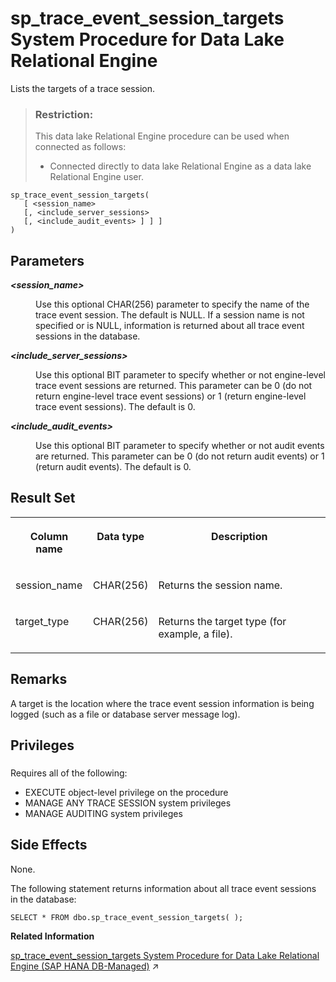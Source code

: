 <!-- loio8179bf806ce210148693c5362783c940 -->

# sp\_trace\_event\_session\_targets System Procedure for Data Lake Relational Engine

Lists the targets of a trace session.



> ### Restriction:  
> This data lake Relational Engine procedure can be used when connected as follows:
> 
> -   Connected directly to data lake Relational Engine as a data lake Relational Engine user.



```
sp_trace_event_session_targets(
   [ <session_name>  
   [, <include_server_sessions>
   [, <include_audit_events> ] ] ]
)
```



<a name="loio8179bf806ce210148693c5362783c940__sp_trace_event_session_targets_parm1"/>

## Parameters


<dl>
<dt><b>

 *<session\_name\>* 

</b></dt>
<dd>

Use this optional CHAR\(256\) parameter to specify the name of the trace event session. The default is NULL. If a session name is not specified or is NULL, information is returned about all trace event sessions in the database.



</dd><dt><b>

 *<include\_server\_sessions\>* 

</b></dt>
<dd>

Use this optional BIT parameter to specify whether or not engine-level trace event sessions are returned. This parameter can be 0 \(do not return engine-level trace event sessions\) or 1 \(return engine-level trace event sessions\). The default is 0.



</dd><dt><b>

 *<include\_audit\_events\>* 

</b></dt>
<dd>

Use this optional BIT parameter to specify whether or not audit events are returned. This parameter can be 0 \(do not return audit events\) or 1 \(return audit events\). The default is 0.



</dd>
</dl>



<a name="loio8179bf806ce210148693c5362783c940__sp_trace_event_session_targets_resultset1"/>

## Result Set


<table>
<tr>
<th valign="top">

Column name



</th>
<th valign="top">

Data type



</th>
<th valign="top">

Description



</th>
</tr>
<tr>
<td valign="top">

session\_name



</td>
<td valign="top">

CHAR\(256\)



</td>
<td valign="top">

Returns the session name.



</td>
</tr>
<tr>
<td valign="top">

target\_type



</td>
<td valign="top">

CHAR\(256\)



</td>
<td valign="top">

Returns the target type \(for example, a file\).



</td>
</tr>
</table>



<a name="loio8179bf806ce210148693c5362783c940__sp_trace_event_session_targets_remarks1"/>

## Remarks

A target is the location where the trace event session information is being logged \(such as a file or database server message log\).



<a name="loio8179bf806ce210148693c5362783c940__sp_trace_event_session_targets_priv1"/>

## Privileges



### 

Requires all of the following:

-   EXECUTE object-level privilege on the procedure
-   MANAGE ANY TRACE SESSION system privileges
-   MANAGE AUDITING system privileges



<a name="loio8179bf806ce210148693c5362783c940__sp_trace_event_session_targets_sideeffects1"/>

## Side Effects

None.



The following statement returns information about all trace event sessions in the database:

```
SELECT * FROM dbo.sp_trace_event_session_targets( );
```

**Related Information**  


[sp_trace_event_session_targets System Procedure for Data Lake Relational Engine (SAP HANA DB-Managed)](https://help.sap.com/viewer/a898e08b84f21015969fa437e89860c8/2023_2_QRC/en-US/08a49c4ce49d4d44b534b74d5e9aac35.html "Lists the targets of a trace session.") :arrow_upper_right:

